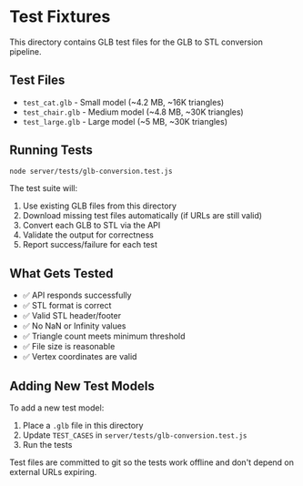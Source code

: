 # Test Fixtures

This directory contains GLB test files for the GLB to STL conversion pipeline.

## Test Files

- `test_cat.glb` - Small model (~4.2 MB, ~16K triangles)
- `test_chair.glb` - Medium model (~4.8 MB, ~30K triangles)
- `test_large.glb` - Large model (~5 MB, ~30K triangles)

## Running Tests

```bash
node server/tests/glb-conversion.test.js
```

The test suite will:
1. Use existing GLB files from this directory
2. Download missing test files automatically (if URLs are still valid)
3. Convert each GLB to STL via the API
4. Validate the output for correctness
5. Report success/failure for each test

## What Gets Tested

- ✅ API responds successfully
- ✅ STL format is correct
- ✅ Valid STL header/footer
- ✅ No NaN or Infinity values
- ✅ Triangle count meets minimum threshold
- ✅ File size is reasonable
- ✅ Vertex coordinates are valid

## Adding New Test Models

To add a new test model:

1. Place a `.glb` file in this directory
2. Update `TEST_CASES` in `server/tests/glb-conversion.test.js`
3. Run the tests

Test files are committed to git so the tests work offline and don't depend on external URLs expiring.
